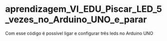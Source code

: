 # aprendizagem_VI_EDU_Piscar_LED_5_vezes_no_Arduino_UNO_e_parar
Com esse código é possível ligar e configurar três leds no Arduino UNO 
